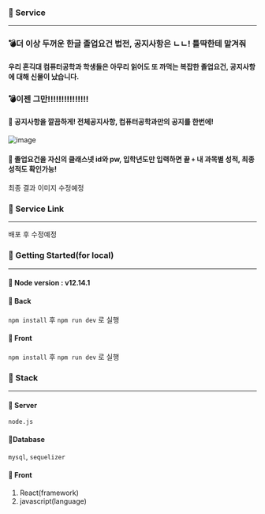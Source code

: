 ### :book: Service

---

### :bomb:더 이상 두꺼운 한글 졸업요건 법전, 공지사항은 ㄴㄴ! 틀딱한테 맡겨줘

#### 우리 혼긱대 컴퓨터공학과 학생들은 아무리 읽어도 또 까먹는 복잡한 졸업요건, 공지사항에 대해 신물이 났습니다.

### :bomb:이젠 그만!!!!!!!!!!!!!!!

#### :bug: 공지사항을 깔끔하게! 전체공지사항, 컴퓨터공학과만의 공지를 한번에!

![image](https://user-images.githubusercontent.com/22141521/91717474-8ecee180-ebcc-11ea-9eff-c24c926b91cb.png)

#### :bug: 졸업요건을 자신의 클래스넷 id와 pw, 입학년도만 입력하면 끝 `+` 내 과목별 성적, 최종성적도 확인가능!

최종 결과 이미지 수정예정

### :book: Service Link

---

배포 후 수정예정

### :book: Getting Started(for local)

---

#### :bug: Node version : v12.14.1

#### :bug: Back

`npm install` 후 `npm run dev` 로 실행

#### :bug: Front

`npm install` 후 `npm run dev` 로 실행

### :book: Stack

---

#### :bug: Server

`node.js`

#### :bug:Database

`mysql`, `sequelizer`

#### :bug: Front

1. React(framework)
2. javascript(language)

